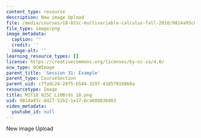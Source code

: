 ```yaml
---
content_type: resource
description: New image Upload
file: /media/courses/18-02sc-multivariable-calculus-fall-2010/9814a93c842752b21e176ca60803bd63_MIT18_02SC_L10Brds_18.png
file_type: image/png
image_metadata:
  caption: ''
  credit: ''
  image-alt: ''
learning_resource_types: []
license: https://creativecommons.org/licenses/by-nc-sa/4.0/
ocw_type: OCWImage
parent_title: 'Session 31: Example'
parent_type: CourseSection
parent_uid: c7fadc24-28f5-b544-3297-43d57919860a
resourcetype: Image
title: MIT18_02SC_L10Brds_18.png
uid: 9814a93c-8427-52b2-1e17-6ca60803bd63
video_metadata:
  youtube_id: null
---
```

New image Upload